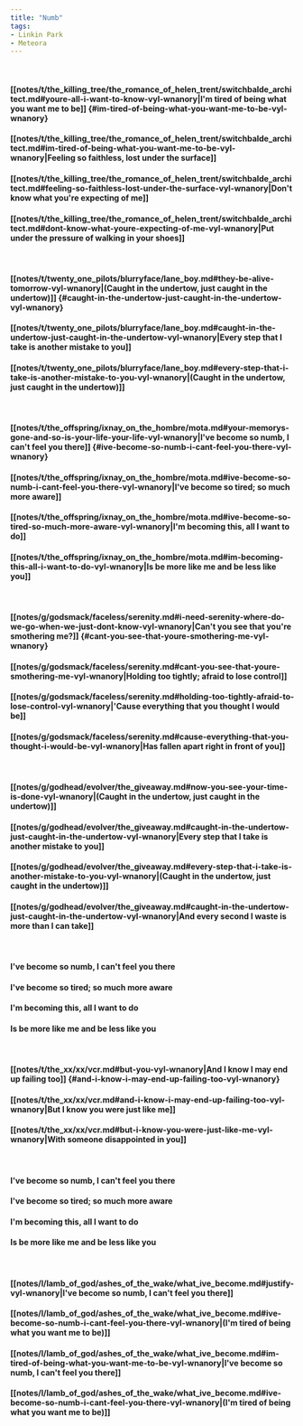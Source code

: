 ```yaml
---
title: "Numb"
tags:
- Linkin Park
- Meteora
---
```

&nbsp;
#### [[notes/t/the_killing_tree/the_romance_of_helen_trent/switchbalde_architect.md#youre-all-i-want-to-know-vyl-wnanory|I'm tired of being what you want me to be]] {#im-tired-of-being-what-you-want-me-to-be-vyl-wnanory}
#### [[notes/t/the_killing_tree/the_romance_of_helen_trent/switchbalde_architect.md#im-tired-of-being-what-you-want-me-to-be-vyl-wnanory|Feeling so faithless, lost under the surface]]
#### [[notes/t/the_killing_tree/the_romance_of_helen_trent/switchbalde_architect.md#feeling-so-faithless-lost-under-the-surface-vyl-wnanory|Don't know what you're expecting of me]]
#### [[notes/t/the_killing_tree/the_romance_of_helen_trent/switchbalde_architect.md#dont-know-what-youre-expecting-of-me-vyl-wnanory|Put under the pressure of walking in your shoes]]
&nbsp;
#### [[notes/t/twenty_one_pilots/blurryface/lane_boy.md#they-be-alive-tomorrow-vyl-wnanory|(Caught in the undertow, just caught in the undertow)]] {#caught-in-the-undertow-just-caught-in-the-undertow-vyl-wnanory}
#### [[notes/t/twenty_one_pilots/blurryface/lane_boy.md#caught-in-the-undertow-just-caught-in-the-undertow-vyl-wnanory|Every step that I take is another mistake to you]]
#### [[notes/t/twenty_one_pilots/blurryface/lane_boy.md#every-step-that-i-take-is-another-mistake-to-you-vyl-wnanory|(Caught in the undertow, just caught in the undertow)]]
&nbsp;
#### [[notes/t/the_offspring/ixnay_on_the_hombre/mota.md#your-memorys-gone-and-so-is-your-life-your-life-vyl-wnanory|I've become so numb, I can't feel you there]] {#ive-become-so-numb-i-cant-feel-you-there-vyl-wnanory}
#### [[notes/t/the_offspring/ixnay_on_the_hombre/mota.md#ive-become-so-numb-i-cant-feel-you-there-vyl-wnanory|I've become so tired; so much more aware]]
#### [[notes/t/the_offspring/ixnay_on_the_hombre/mota.md#ive-become-so-tired-so-much-more-aware-vyl-wnanory|I'm becoming this, all I want to do]]
#### [[notes/t/the_offspring/ixnay_on_the_hombre/mota.md#im-becoming-this-all-i-want-to-do-vyl-wnanory|Is be more like me and be less like you]]
&nbsp;
#### [[notes/g/godsmack/faceless/serenity.md#i-need-serenity-where-do-we-go-when-we-just-dont-know-vyl-wnanory|Can't you see that you're smothering me?]] {#cant-you-see-that-youre-smothering-me-vyl-wnanory}
#### [[notes/g/godsmack/faceless/serenity.md#cant-you-see-that-youre-smothering-me-vyl-wnanory|Holding too tightly; afraid to lose control]]
#### [[notes/g/godsmack/faceless/serenity.md#holding-too-tightly-afraid-to-lose-control-vyl-wnanory|'Cause everything that you thought I would be]]
#### [[notes/g/godsmack/faceless/serenity.md#cause-everything-that-you-thought-i-would-be-vyl-wnanory|Has fallen apart right in front of you]]
&nbsp;
#### [[notes/g/godhead/evolver/the_giveaway.md#now-you-see-your-time-is-done-vyl-wnanory|(Caught in the undertow, just caught in the undertow)]]
#### [[notes/g/godhead/evolver/the_giveaway.md#caught-in-the-undertow-just-caught-in-the-undertow-vyl-wnanory|Every step that I take is another mistake to you]]
#### [[notes/g/godhead/evolver/the_giveaway.md#every-step-that-i-take-is-another-mistake-to-you-vyl-wnanory|(Caught in the undertow, just caught in the undertow)]]
#### [[notes/g/godhead/evolver/the_giveaway.md#caught-in-the-undertow-just-caught-in-the-undertow-vyl-wnanory|And every second I waste is more than I can take]]
&nbsp;
#### I've become so numb, I can't feel you there
#### I've become so tired; so much more aware
#### I'm becoming this, all I want to do
#### Is be more like me and be less like you
&nbsp;
#### [[notes/t/the_xx/xx/vcr.md#but-you-vyl-wnanory|And I know I may end up failing too]] {#and-i-know-i-may-end-up-failing-too-vyl-wnanory}
#### [[notes/t/the_xx/xx/vcr.md#and-i-know-i-may-end-up-failing-too-vyl-wnanory|But I know you were just like me]]
#### [[notes/t/the_xx/xx/vcr.md#but-i-know-you-were-just-like-me-vyl-wnanory|With someone disappointed in you]]
&nbsp;
#### I've become so numb, I can't feel you there
#### I've become so tired; so much more aware
#### I'm becoming this, all I want to do
#### Is be more like me and be less like you
&nbsp;
#### [[notes/l/lamb_of_god/ashes_of_the_wake/what_ive_become.md#justify-vyl-wnanory|I've become so numb, I can't feel you there]]
#### [[notes/l/lamb_of_god/ashes_of_the_wake/what_ive_become.md#ive-become-so-numb-i-cant-feel-you-there-vyl-wnanory|(I'm tired of being what you want me to be)]]
#### [[notes/l/lamb_of_god/ashes_of_the_wake/what_ive_become.md#im-tired-of-being-what-you-want-me-to-be-vyl-wnanory|I've become so numb, I can't feel you there]]
#### [[notes/l/lamb_of_god/ashes_of_the_wake/what_ive_become.md#ive-become-so-numb-i-cant-feel-you-there-vyl-wnanory|(I'm tired of being what you want me to be)]]
